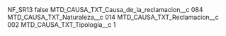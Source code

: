 <?xml version="1.0" encoding="UTF-8"?>
<CustomMetadata xmlns="http://soap.sforce.com/2006/04/metadata" xmlns:xsi="http://www.w3.org/2001/XMLSchema-instance" xmlns:xsd="http://www.w3.org/2001/XMLSchema">
    <label>NF_SR13</label>
    <protected>false</protected>
    <values>
        <field>MTD_CAUSA_TXT_Causa_de_la_reclamacion__c</field>
        <value xsi:type="xsd:string">084</value>
    </values>
    <values>
        <field>MTD_CAUSA_TXT_Naturaleza__c</field>
        <value xsi:type="xsd:string">014</value>
    </values>
    <values>
        <field>MTD_CAUSA_TXT_Reclamacion__c</field>
        <value xsi:type="xsd:string">002</value>
    </values>
    <values>
        <field>MTD_CAUSA_TXT_Tipologia__c</field>
        <value xsi:type="xsd:string">1</value>
    </values>
</CustomMetadata>

